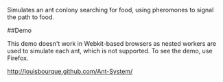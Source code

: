 Simulates an ant conlony searching for food, using pheromones to signal the path to food.

##Demo

This demo doesn't work in Webkit-based browsers as nested workers are used to simulate each ant, which is not supported. To see the demo, use Firefox.

http://louisbourque.github.com/Ant-System/